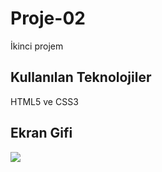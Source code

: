 <h1> Proje-02 </h1>

İkinci projem

<h2> Kullanılan Teknolojiler </h2>

HTML5 ve CSS3

<h2> Ekran Gifi </h2>

![](Proje-02.gif)